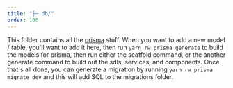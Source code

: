 ```yaml
---
title: "├─ db/"
order: 100
---
```

This folder contains all the [prisma](https://prisma.io) stuff.  When you want to add a new model / table, you'll want to add it here, then run `yarn rw prisma generate` to build the models for prisma, then run either the scaffold command, or the another generate command to build out the sdls, services, and components.  Once that's all done, you can generate a migration by running `yarn rw prisma migrate dev` and this will add SQL to the migrations folder.